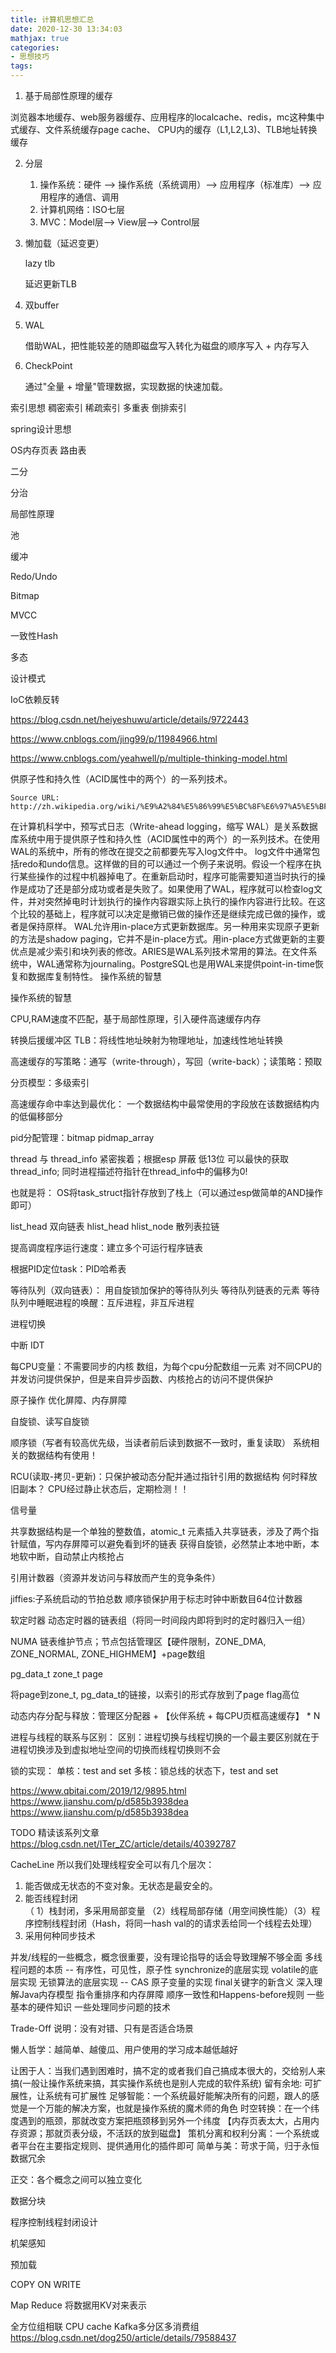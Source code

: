 ```yaml
---
title: 计算机思想汇总
date: 2020-12-30 13:34:03
mathjax: true
categories:
- 思想技巧
tags:
---
```


1. 基于局部性原理的缓存

浏览器本地缓存、web服务器缓存、应用程序的localcache、redis，mc这种集中式缓存、文件系统缓存page cache、 CPU内的缓存（L1,L2,L3)、TLB地址转换缓存

2. 分层

   1. 操作系统：硬件 --> 操作系统（系统调用）--> 应用程序（标准库）--> 应用程序的通信、调用
   2. 计算机网络：ISO七层
   3. MVC：Model层--> View层--> Control层

3. 懒加载（延迟变更）

   lazy tlb

   延迟更新TLB

4. 双buffer
5. WAL

    借助WAL，把性能较差的随即磁盘写入转化为磁盘的顺序写入 + 内存写入

6. CheckPoint
    
    通过"全量 + 增量"管理数据，实现数据的快速加载。

索引思想
稠密索引
稀疏索引
多重表
倒排索引

spring设计思想

OS内存页表
路由表

二分

分治

局部性原理

池


缓冲

Redo/Undo

Bitmap

MVCC

一致性Hash

多态

设计模式

IoC依赖反转


https://blog.csdn.net/heiyeshuwu/article/details/9722443

https://www.cnblogs.com/jing99/p/11984966.html

https://www.cnblogs.com/yeahwell/p/multiple-thinking-model.html

供原子性和持久性（ACID属性中的两个）的一系列技术。

    Source URL: http://zh.wikipedia.org/wiki/%E9%A2%84%E5%86%99%E5%BC%8F%E6%97%A5%E5%BF%97


在计算机科学中，预写式日志（Write-ahead logging，缩写 WAL）是关系数据库系统中用于提供原子性和持久性（ACID属性中的两个）的一系列技术。在使用WAL的系统中，所有的修改在提交之前都要先写入log文件中。
log文件中通常包括redo和undo信息。这样做的目的可以通过一个例子来说明。假设一个程序在执行某些操作的过程中机器掉电了。在重新启动时，程序可能需要知道当时执行的操作是成功了还是部分成功或者是失败了。如果使用了WAL，程序就可以检查log文件，并对突然掉电时计划执行的操作内容跟实际上执行的操作内容进行比较。在这个比较的基础上，程序就可以决定是撤销已做的操作还是继续完成已做的操作，或者是保持原样。
WAL允许用in-place方式更新数据库。另一种用来实现原子更新的方法是shadow paging，它并不是in-place方式。用in-place方式做更新的主要优点是减少索引和块列表的修改。ARIES是WAL系列技术常用的算法。在文件系统中，WAL通常称为journaling。PostgreSQL也是用WAL来提供point-in-time恢复和数据库复制特性。
操作系统的智慧

<!-- more -->

操作系统的智慧

CPU,RAM速度不匹配，基于局部性原理，引入硬件高速缓存内存

转换后援缓冲区 TLB：将线性地址映射为物理地址，加速线性地址转换

高速缓存的写策略：通写（write-through），写回（write-back）；读策略：预取

分页模型：多级索引

高速缓存命中率达到最优化：
一个数据结构中最常使用的字段放在该数据结构内的低偏移部分



pid分配管理：bitmap pidmap_array

thread 与 thread_info 紧密挨着；根据esp 屏蔽 低13位 可以最快的获取thread_info;
同时进程描述符指针在thread_info中的偏移为0!

也就是将： OS将task_struct指针存放到了栈上（可以通过esp做简单的AND操作即可）

list_head 双向链表
hlist_head hlist_node 散列表拉链

提高调度程序运行速度：建立多个可运行程序链表

根据PID定位task：PID哈希表

等待队列（双向链表）：
用自旋锁加保护的等待队列头
 等待队列链表的元素
等待队列中睡眠进程的唤醒：互斥进程，非互斥进程

进程切换

中断 IDT

每CPU变量：不需要同步的内核
数组，为每个cpu分配数组一元素
对不同CPU的并发访问提供保护，但是来自异步函数、内核抢占的访问不提供保护

原子操作
优化屏障、内存屏障

自旋锁、读写自旋锁

顺序锁（写者有较高优先级，当读者前后读到数据不一致时，重复读取）
系统相关的数据结构有使用！

RCU(读取-拷贝-更新)：只保护被动态分配并通过指针引用的数据结构
何时释放旧副本？ CPU经过静止状态后，定期检测！！

信号量

共享数据结构是一个单独的整数值，atomic_t
元素插入共享链表，涉及了两个指针赋值，写内存屏障可以避免看到坏的链表
获得自旋锁，必然禁止本地中断，本地软中断，自动禁止内核抢占

引用计数器（资源并发访问与释放而产生的竞争条件）

jiffies:子系统启动的节拍总数
顺序锁保护用于标志时钟中断数目64位计数器

软定时器
动态定时器的链表组（将同一时间段内即将到时的定时器归入一组）

NUMA
链表维护节点；节点包括管理区【硬件限制，ZONE_DMA, ZONE_NORMAL, ZONE_HIGHMEM】+page数组

pg_data_t
zone_t
page

将page到zone_t, pg_data_t的链接，以索引的形式存放到了page flag高位


动态内存分配与释放：管理区分配器 + 【伙伴系统 + 每CPU页框高速缓存】 * N


进程与线程的联系与区别：
区别：进程切换与线程切换的一个最主要区别就在于进程切换涉及到虚拟地址空间的切换而线程切换则不会

锁的实现：
单核：test and set
多核：锁总线的状态下，test  and set

https://www.qbitai.com/2019/12/9895.html
https://www.jianshu.com/p/d585b3938dea
https://www.jianshu.com/p/d585b3938dea

TODO 精读该系列文章
https://blog.csdn.net/ITer_ZC/article/details/40392787

CacheLine
所以我们处理线程安全可以有几个层次：
1. 能否做成无状态的不变对象。无状态是最安全的。
2. 能否线程封闭   
   （ 1）栈封闭，多采用局部变量 （2）线程局部存储（用空间换性能）（3）程序控制线程封闭（Hash，将同一hash val的的请求丢给同一个线程去处理）
3. 采用何种同步技术

并发/线程的一些概念，概念很重要，没有理论指导的话会导致理解不够全面
多线程问题的本质 -- 有序性，可见性，原子性
synchronize的底层实现
volatile的底层实现
无锁算法的底层实现 -- CAS
原子变量的实现
final关键字的新含义
深入理解Java内存模型
指令重排序和内存屏障
顺序一致性和Happens-before规则
一些基本的硬件知识
一些处理同步问题的技术


Trade-Off
说明：没有对错、只有是否适合场景

懒人哲学：越简单、越傻瓜、用户使用的学习成本越低越好

让困于人：当我们遇到困难时，搞不定的或者我们自己搞成本很大的，交给别人来搞(一般让操作系统来搞，其实操作系统也是别人完成的软件系统)
留有余地: 可扩展性，让系统有可扩展性
足够智能：一个系统最好能解决所有的问题，跟人的感觉是一个万能的解决方案，也就是操作系统的魔术师的角色
时空转换：在一个纬度遇到的瓶颈，那就改变方案把瓶颈移到另外一个纬度 【内存页表太大，占用内存资源；那就页表分级，不活跃的放到磁盘】
策机分离和权利分离：一个系统或者平台在主要指定规则、提供通用化的插件即可
简单与美：苛求于简，归于永恒
数据冗余

正交：各个概念之间可以独立变化

数据分块

程序控制线程封闭设计

机架感知

预加载

COPY ON WRITE

Map Reduce 将数据用KV对来表示


全方位组相联
CPU cache
Kafka多分区多消费组
https://blog.csdn.net/dog250/article/details/79588437
